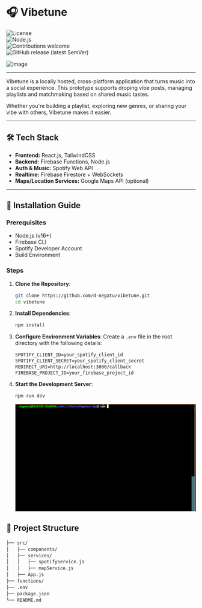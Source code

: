 # 🎧 Vibetune

![License](https://img.shields.io/github/license/d-negatu/vibetune)  
![Node.js](https://img.shields.io/badge/Node.js-v16+-green)  
![Contributions welcome](https://img.shields.io/badge/contributions-welcome-brightgreen)  
![GitHub release (latest SemVer)](https://img.shields.io/github/v/release/d-negatu/vibetune)


![image](https://github.com/user-attachments/assets/36a23867-ca6a-401f-824d-f2bbf3e38875)

----
Vibetune is a locally hosted, cross-platform application that turns music into a social experience. This prototype supports droping vibe posts, managing playlists and matchmaking based on shared music tastes. 

Whether you're building a playlist, exploring new genres, or sharing your vibe with others, Vibetune makes it easier.


---

## 🛠️ Tech Stack

- **Frontend:** React.js, TailwindCSS  
- **Backend:** Firebase Functions, Node.js  
- **Auth & Music:** Spotify Web API  
- **Realtime:** Firebase Firestore + WebSockets  
- **Maps/Location Services:** Google Maps API (optional)

---




## 📜 Installation Guide

### Prerequisites

- Node.js (v16+)
- Firebase CLI
- Spotify Developer Account
- Build Environment

### Steps

1. **Clone the Repository**:
    ```bash
    git clone https://github.com/d-negatu/vibetune.git
    cd vibetune
    ```

2. **Install Dependencies**:
    ```bash
    npm install
    ```

3. **Configure Environment Variables**:
    Create a `.env` file in the root directory with the following details:
    ```env
    SPOTIFY_CLIENT_ID=your_spotify_client_id
    SPOTIFY_CLIENT_SECRET=your_spotify_client_secret
    REDIRECT_URI=http://localhost:3000/callback
    FIREBASE_PROJECT_ID=your_firebase_project_id
    ```

4. **Start the Development Server**:
    ```bash
    npm run dev
    ```
    ![Demo](./src/assets/hello.gif)

## 📂 Project Structure

```bash
├── src/
│   ├── components/
│   ├── services/
│   │   ├── spotifyService.js
│   │   ├── mapService.js
│   ├── App.js
├── functions/
├── .env
├── package.json
└── README.md
